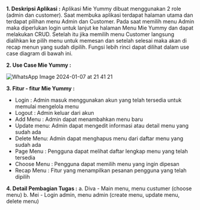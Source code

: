**1. Deskripsi Aplikasi :**
Aplikasi Mie Yummy dibuat menggunakan 2 role (admin dan customer). Saat membuka aplikasi terdapat halaman utama dan terdapat pilihan menu Admin dan Customer. Pada saat memilih menu Admin maka diperlukan login untuk lanjut ke halaman Menu Mie Yummy dan dapat melakukan CRUD. Setelah itu jika memilih menu Customer langsung dialihkan ke pilih menu untuk memesan dan setelah selesai maka akan di recap menun yang sudah dipilih. Fungsi lebih rinci dapat dilihat dalam use case diagram di bawah ini.

**2. Use Case Mie Yummy :**

![WhatsApp Image 2024-01-07 at 21 41 21](https://github.com/divanafisyah/MieYummy/assets/114916145/fa8e1563-4694-4c5e-b41b-ed687e791080)

**3. Fitur - fitur Mie Yummy :**
- Login : Admin masuk menggunakan akun yang telah tersedia untuk memulai mengelola menu
- Logout : Admin keluar dari akun 
- Add Menu : Admin dapat menambahkan menu baru 
- Update menu: Admin dapat mengedit informasi atau detail menu yang sudah ada 
- Delete Menu: Admin dapat menghapus menu dari daftar menu yang sudah ada
- Page Menu : Pengguna dapat melihat daftar lengkap menu yang telah tersedia
- Choose Menu : Pengguna dapat memilih menu yang ingin dipesan
- Recap Menu : Fitur yang menampilkan pesanan pengguna yang telah dipilih 

**4. Detail Pembagian Tugas :**
a. Diva - Main menu, menu custumer (choose menu)
b. Mei - Login admin, menu admin (create menu, update menu, delete menu)
